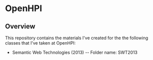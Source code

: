 # OpenHPI
## Overview

This repository contains the materials I've created for the the following classes that I've taken at OpenHPI:
- Semantic Web Technologies (2013)
-- Folder name: SWT2013

